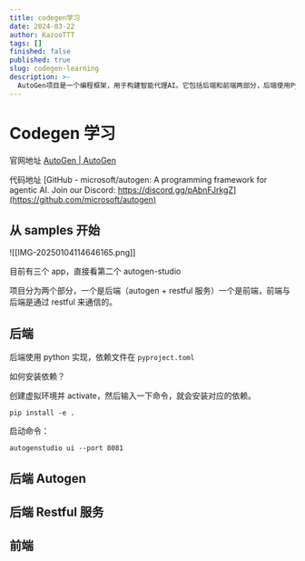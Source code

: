 ```yaml
---
title: codegen学习
date: 2024-03-22
author: KazooTTT
tags: []
finished: false
published: true
slug: codegen-learning
description: >-
  AutoGen项目是一个编程框架，用于构建智能代理AI。它包括后端和前端两部分，后端使用Python实现，依赖于`pyproject.toml`文件，而前端与后端通过RESTful服务进行通信。项目提供了详细的安装指南和启动命令，使得开发者可以轻松地开始使用。此外，AutoGen还提供了示例代码和社区支持，方便用户学习和交流。
---
```


# Codegen 学习

官网地址 [AutoGen | AutoGen](https://microsoft.github.io/autogen/)

代码地址 [GitHub - microsoft/autogen: A programming framework for agentic AI. Join our Discord: https://discord.gg/pAbnFJrkgZ](https://github.com/microsoft/autogen)

## 从 samples 开始

![[IMG-20250104114646165.png]]

目前有三个 app，直接看第二个 autogen-studio

项目分为两个部分，一个是后端（autogen + restful 服务）一个是前端，前端与后端是通过 restful 来通信的。

## 后端

后端使用 python 实现，依赖文件在 `pyproject.toml`

如何安装依赖？

创建虚拟环境并 activate，然后输入一下命令，就会安装对应的依赖。

```shell
pip install -e .
```

启动命令：

```shell
autogenstudio ui --port 8081
```

## 后端 Autogen

## 后端 Restful 服务

## 前端